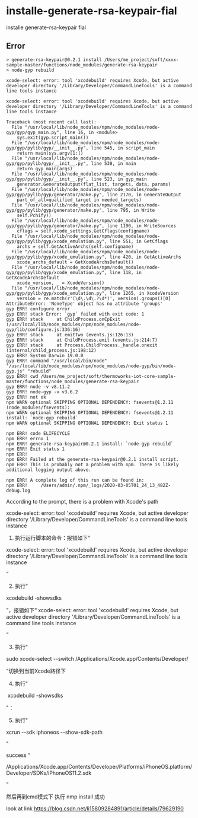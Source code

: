# installe-generate-rsa-keypair-fial
installe generate-rsa-keypair fial

## Error
```
> generate-rsa-keypair@0.2.1 install /Users/me_project/soft/xxxx-sample-master/functions/node_modules/generate-rsa-keypair
> node-gyp rebuild

xcode-select: error: tool 'xcodebuild' requires Xcode, but active developer directory '/Library/Developer/CommandLineTools' is a command line tools instance

xcode-select: error: tool 'xcodebuild' requires Xcode, but active developer directory '/Library/Developer/CommandLineTools' is a command line tools instance

Traceback (most recent call last):
  File "/usr/local/lib/node_modules/npm/node_modules/node-gyp/gyp/gyp_main.py", line 16, in <module>
    sys.exit(gyp.script_main())
  File "/usr/local/lib/node_modules/npm/node_modules/node-gyp/gyp/pylib/gyp/__init__.py", line 545, in script_main
    return main(sys.argv[1:])
  File "/usr/local/lib/node_modules/npm/node_modules/node-gyp/gyp/pylib/gyp/__init__.py", line 538, in main
    return gyp_main(args)
  File "/usr/local/lib/node_modules/npm/node_modules/node-gyp/gyp/pylib/gyp/__init__.py", line 523, in gyp_main
    generator.GenerateOutput(flat_list, targets, data, params)
  File "/usr/local/lib/node_modules/npm/node_modules/node-gyp/gyp/pylib/gyp/generator/make.py", line 2170, in GenerateOutput
    part_of_all=qualified_target in needed_targets)
  File "/usr/local/lib/node_modules/npm/node_modules/node-gyp/gyp/pylib/gyp/generator/make.py", line 795, in Write
    self.Pchify))
  File "/usr/local/lib/node_modules/npm/node_modules/node-gyp/gyp/pylib/gyp/generator/make.py", line 1190, in WriteSources
    cflags = self.xcode_settings.GetCflags(configname)
  File "/usr/local/lib/node_modules/npm/node_modules/node-gyp/gyp/pylib/gyp/xcode_emulation.py", line 551, in GetCflags
    archs = self.GetActiveArchs(self.configname)
  File "/usr/local/lib/node_modules/npm/node_modules/node-gyp/gyp/pylib/gyp/xcode_emulation.py", line 420, in GetActiveArchs
    xcode_archs_default = GetXcodeArchsDefault()
  File "/usr/local/lib/node_modules/npm/node_modules/node-gyp/gyp/pylib/gyp/xcode_emulation.py", line 118, in GetXcodeArchsDefault
    xcode_version, _ = XcodeVersion()
  File "/usr/local/lib/node_modules/npm/node_modules/node-gyp/gyp/pylib/gyp/xcode_emulation.py", line 1265, in XcodeVersion
    version = re.match(r'(\d\.\d\.?\d*)', version).groups()[0]
AttributeError: 'NoneType' object has no attribute 'groups'
gyp ERR! configure error 
gyp ERR! stack Error: `gyp` failed with exit code: 1
gyp ERR! stack     at ChildProcess.onCpExit (/usr/local/lib/node_modules/npm/node_modules/node-gyp/lib/configure.js:336:16)
gyp ERR! stack     at emitTwo (events.js:126:13)
gyp ERR! stack     at ChildProcess.emit (events.js:214:7)
gyp ERR! stack     at Process.ChildProcess._handle.onexit (internal/child_process.js:198:12)
gyp ERR! System Darwin 19.0.0
gyp ERR! command "/usr/local/bin/node" "/usr/local/lib/node_modules/npm/node_modules/node-gyp/bin/node-gyp.js" "rebuild"
gyp ERR! cwd /Users/me_project/soft/thermoworks-iot-core-sample-master/functions/node_modules/generate-rsa-keypair
gyp ERR! node -v v8.11.2
gyp ERR! node-gyp -v v3.6.2
gyp ERR! not ok 
npm WARN optional SKIPPING OPTIONAL DEPENDENCY: fsevents@1.2.11 (node_modules/fsevents):
npm WARN optional SKIPPING OPTIONAL DEPENDENCY: fsevents@1.2.11 install: `node-gyp rebuild`
npm WARN optional SKIPPING OPTIONAL DEPENDENCY: Exit status 1

npm ERR! code ELIFECYCLE
npm ERR! errno 1
npm ERR! generate-rsa-keypair@0.2.1 install: `node-gyp rebuild`
npm ERR! Exit status 1
npm ERR! 
npm ERR! Failed at the generate-rsa-keypair@0.2.1 install script.
npm ERR! This is probably not a problem with npm. There is likely additional logging output above.

npm ERR! A complete log of this run can be found in:
npm ERR!     /Users/admin/.npm/_logs/2020-03-05T01_24_13_482Z-debug.log

```
According to the prompt, there is a problem with Xcode's path

xcode-select: error: tool 'xcodebuild' requires Xcode, but active developer directory '/Library/Developer/CommandLineTools' is a command line tools instance

1. 执行运行脚本的命令：报错如下“

xcode-select: error: tool 'xcodebuild' requires Xcode, but active developer directory '/Library/Developer/CommandLineTools' is a command line tools instance

”

2. 执行“

xcodebuild -showsdks

”，报错如下“
xcode-select: error: tool 'xcodebuild' requires Xcode, but active developer directory '/Library/Developer/CommandLineTools' is a command line tools instance

”

3. 执行“

sudo xcode-select --switch /Applications/Xcode.app/Contents/Developer/

”切换到当前Xcode路径下

4. 执行"

 xcodebuild -showsdks

"：


5. 执行"

xcrun --sdk iphoneos --show-sdk-path

"

success “

/Applications/Xcode.app/Contents/Developer/Platforms/iPhoneOS.platform/Developer/SDKs/iPhoneOS11.2.sdk

”

然后再到cmd模式下 执行 nmp install 成功

look at link https://blog.csdn.net/li15809284891/article/details/79629190


